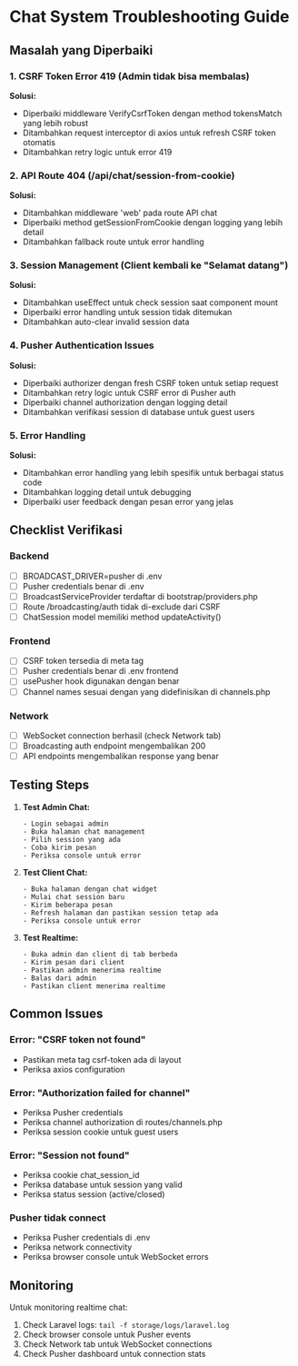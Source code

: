# Chat System Troubleshooting Guide

## Masalah yang Diperbaiki

### 1. CSRF Token Error 419 (Admin tidak bisa membalas)
**Solusi:**
- Diperbaiki middleware VerifyCsrfToken dengan method tokensMatch yang lebih robust
- Ditambahkan request interceptor di axios untuk refresh CSRF token otomatis
- Ditambahkan retry logic untuk error 419

### 2. API Route 404 (/api/chat/session-from-cookie)
**Solusi:**
- Ditambahkan middleware 'web' pada route API chat
- Diperbaiki method getSessionFromCookie dengan logging yang lebih detail
- Ditambahkan fallback route untuk error handling

### 3. Session Management (Client kembali ke "Selamat datang")
**Solusi:**
- Ditambahkan useEffect untuk check session saat component mount
- Diperbaiki error handling untuk session tidak ditemukan
- Ditambahkan auto-clear invalid session data

### 4. Pusher Authentication Issues
**Solusi:**
- Diperbaiki authorizer dengan fresh CSRF token untuk setiap request
- Ditambahkan retry logic untuk CSRF error di Pusher auth
- Diperbaiki channel authorization dengan logging detail
- Ditambahkan verifikasi session di database untuk guest users

### 5. Error Handling
**Solusi:**
- Ditambahkan error handling yang lebih spesifik untuk berbagai status code
- Ditambahkan logging detail untuk debugging
- Diperbaiki user feedback dengan pesan error yang jelas

## Checklist Verifikasi

### Backend
- [ ] BROADCAST_DRIVER=pusher di .env
- [ ] Pusher credentials benar di .env
- [ ] BroadcastServiceProvider terdaftar di bootstrap/providers.php
- [ ] Route /broadcasting/auth tidak di-exclude dari CSRF
- [ ] ChatSession model memiliki method updateActivity()

### Frontend
- [ ] CSRF token tersedia di meta tag
- [ ] Pusher credentials benar di .env frontend
- [ ] usePusher hook digunakan dengan benar
- [ ] Channel names sesuai dengan yang didefinisikan di channels.php

### Network
- [ ] WebSocket connection berhasil (check Network tab)
- [ ] Broadcasting auth endpoint mengembalikan 200
- [ ] API endpoints mengembalikan response yang benar

## Testing Steps

1. **Test Admin Chat:**
   ```
   - Login sebagai admin
   - Buka halaman chat management
   - Pilih session yang ada
   - Coba kirim pesan
   - Periksa console untuk error
   ```

2. **Test Client Chat:**
   ```
   - Buka halaman dengan chat widget
   - Mulai chat session baru
   - Kirim beberapa pesan
   - Refresh halaman dan pastikan session tetap ada
   - Periksa console untuk error
   ```

3. **Test Realtime:**
   ```
   - Buka admin dan client di tab berbeda
   - Kirim pesan dari client
   - Pastikan admin menerima realtime
   - Balas dari admin
   - Pastikan client menerima realtime
   ```

## Common Issues

### Error: "CSRF token not found"
- Pastikan meta tag csrf-token ada di layout
- Periksa axios configuration

### Error: "Authorization failed for channel"
- Periksa Pusher credentials
- Periksa channel authorization di routes/channels.php
- Periksa session cookie untuk guest users

### Error: "Session not found"
- Periksa cookie chat_session_id
- Periksa database untuk session yang valid
- Periksa status session (active/closed)

### Pusher tidak connect
- Periksa Pusher credentials di .env
- Periksa network connectivity
- Periksa browser console untuk WebSocket errors

## Monitoring

Untuk monitoring realtime chat:
1. Check Laravel logs: `tail -f storage/logs/laravel.log`
2. Check browser console untuk Pusher events
3. Check Network tab untuk WebSocket connections
4. Check Pusher dashboard untuk connection stats
